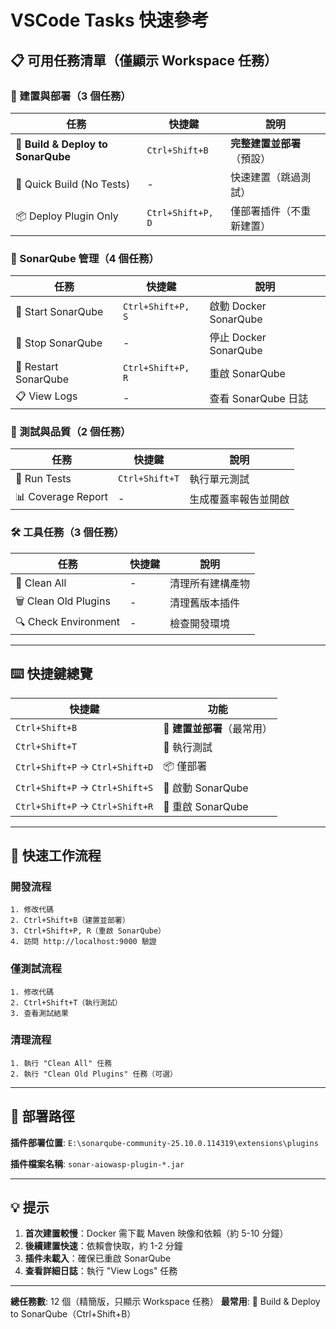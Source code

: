 # VSCode Tasks 快速參考

## 📋 可用任務清單（僅顯示 Workspace 任務）

### 🚀 建置與部署（3 個任務）

| 任務 | 快捷鍵 | 說明 |
|------|--------|------|
| **🚀 Build & Deploy to SonarQube** | `Ctrl+Shift+B` | **完整建置並部署**（預設） |
| 🔨 Quick Build (No Tests) | - | 快速建置（跳過測試） |
| 📦 Deploy Plugin Only | `Ctrl+Shift+P, D` | 僅部署插件（不重新建置） |

### 🐳 SonarQube 管理（4 個任務）

| 任務 | 快捷鍵 | 說明 |
|------|--------|------|
| 🚀 Start SonarQube | `Ctrl+Shift+P, S` | 啟動 Docker SonarQube |
| 🛑 Stop SonarQube | - | 停止 Docker SonarQube |
| 🔄 Restart SonarQube | `Ctrl+Shift+P, R` | 重啟 SonarQube |
| 📋 View Logs | - | 查看 SonarQube 日誌 |

### 🧪 測試與品質（2 個任務）

| 任務 | 快捷鍵 | 說明 |
|------|--------|------|
| 🧪 Run Tests | `Ctrl+Shift+T` | 執行單元測試 |
| 📊 Coverage Report | - | 生成覆蓋率報告並開啟 |

### 🛠️ 工具任務（3 個任務）

| 任務 | 快捷鍵 | 說明 |
|------|--------|------|
| 🧹 Clean All | - | 清理所有建構產物 |
| 🗑️ Clean Old Plugins | - | 清理舊版本插件 |
| 🔍 Check Environment | - | 檢查開發環境 |

---

## ⌨️ 快捷鍵總覽

| 快捷鍵 | 功能 |
|--------|------|
| `Ctrl+Shift+B` | 🚀 **建置並部署**（最常用） |
| `Ctrl+Shift+T` | 🧪 執行測試 |
| `Ctrl+Shift+P` → `Ctrl+Shift+D` | 📦 僅部署 |
| `Ctrl+Shift+P` → `Ctrl+Shift+S` | 🚀 啟動 SonarQube |
| `Ctrl+Shift+P` → `Ctrl+Shift+R` | 🔄 重啟 SonarQube |

---

## 🚀 快速工作流程

### 開發流程
```
1. 修改代碼
2. Ctrl+Shift+B（建置並部署）
3. Ctrl+Shift+P, R（重啟 SonarQube）
4. 訪問 http://localhost:9000 驗證
```

### 僅測試流程
```
1. 修改代碼
2. Ctrl+Shift+T（執行測試）
3. 查看測試結果
```

### 清理流程
```
1. 執行 "Clean All" 任務
2. 執行 "Clean Old Plugins" 任務（可選）
```

---

## 📂 部署路徑

**插件部署位置**: `E:\sonarqube-community-25.10.0.114319\extensions\plugins`

**插件檔案名稱**: `sonar-aiowasp-plugin-*.jar`

---

## 💡 提示

1. **首次建置較慢**：Docker 需下載 Maven 映像和依賴（約 5-10 分鐘）
2. **後續建置快速**：依賴會快取，約 1-2 分鐘
3. **插件未載入**：確保已重啟 SonarQube
4. **查看詳細日誌**：執行 "View Logs" 任務

---

**總任務數**: 12 個（精簡版，只顯示 Workspace 任務）
**最常用**: 🚀 Build & Deploy to SonarQube（Ctrl+Shift+B）
